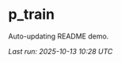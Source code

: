 # p_train

Auto-updating README demo.

<!--START_SECTION:status-->
_Last run: 2025-10-13 10:28 UTC_
<!--END_SECTION:status-->

























































































































































































































































































































































































































































































































































































































































































































































































































































































































































































































































































































































































